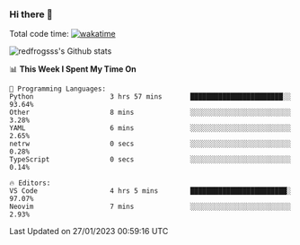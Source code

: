 ### Hi there 👋

Total code time: [![wakatime](https://wakatime.com/badge/user/2cbd8003-b8b8-4565-92d7-ad9c23ff1846.svg)](https://wakatime.com/@2cbd8003-b8b8-4565-92d7-ad9c23ff1846)

<img src="https://github-readme-stats.vercel.app/api?username=redfrogsss&show_icons=true" alt="redfrogsss's Github stats"></img>

<!--START_SECTION:waka-->
📊 **This Week I Spent My Time On** 

```text
💬 Programming Languages: 
Python                   3 hrs 57 mins       ███████████████████████░░   93.64% 
Other                    8 mins              ░░░░░░░░░░░░░░░░░░░░░░░░░   3.28% 
YAML                     6 mins              ░░░░░░░░░░░░░░░░░░░░░░░░░   2.65% 
netrw                    0 secs              ░░░░░░░░░░░░░░░░░░░░░░░░░   0.28% 
TypeScript               0 secs              ░░░░░░░░░░░░░░░░░░░░░░░░░   0.14%

🔥 Editors: 
VS Code                  4 hrs 5 mins        ████████████████████████░   97.07% 
Neovim                   7 mins              ░░░░░░░░░░░░░░░░░░░░░░░░░   2.93%

```


 Last Updated on 27/01/2023 00:59:16 UTC
<!--END_SECTION:waka-->
